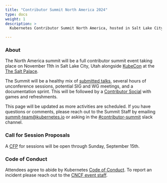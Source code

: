 ```yaml
---
title: "Contributor Summit North America 2024"
type: docs
weight: 1
description: >
  Kubernetes Contributor Summit North America, hosted in Salt Lake City, Utah.

---
```



### About

The North America summit will be a full contributor summit event taking place on November 11th
in Salt Lake City, Utah alongside
<a href="https://events.linuxfoundation.org/kubecon-cloudnativecon-north-america/" rel="noopener noreferrer" target="_blank">KubeCon</a>
at the
<a href="https://www.visitsaltlake.com/salt-palace-convention-center/" rel="noopener noreferrer" target="_blank">The Salt Palace</a>.

The Summit will be a healthy mix of [submitted talks](/events/2024/kcsna/schedule/#cfp),
several hours of unconference sessions, potential SIG and WG meetings, and a documentation
sprint.  This will be followed by a [Contributor Social](/events/2024/kcsna/social) with games
and refreshments.

This page will be updated as more activities are scheduled. If you have
questions or comments, please reach out to the Summit Staff by emailing
summit-team@kubernetes.io or asking in the
<a href="https://kubernetes.slack.com/messages/contributor-summit" rel="noopener noreferrer" target="_blank">#contributor-summit</a>
slack channel.

[location]: /events/2024/kcsna/location/

### Call for Session Proposals

A [CFP](https://forms.gle/5RJBiKtuYsBDYAsVA) for sessions will be open through Sunday, September 15th.

[CFP]: (https://forms.gle/5RJBiKtuYsBDYAsVA)

### Code of Conduct

Attendees agree to abide by Kubernetes [Code of Conduct]. To report an incident
please reach out to the [CNCF event staff].

[Code of Conduct]: /community/code-of-conduct
[CNCF event staff]: https://events.linuxfoundation.org/kubecon-cloudnativecon-north-america/attend/code-of-conduct/#unacceptable-behavior

[email us]: mailto:summit-team@kubernetes.io
